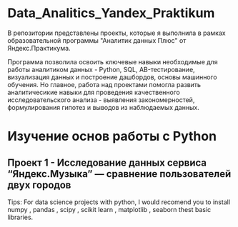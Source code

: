 # Data_Analitics_Yandex_Praktikum

В репозитории представлены проекты, которые я выполнила в рамках образовательной программы "Аналитик данных Плюс" от Яндекс.Практикума. 

Программа позволила освоить ключевые навыки необходимые для работы аналитиком данных - Python, SQL, AB-тестирование, визуализация данных и построение дашбордов, основы машинного обучения. Но главное, работа над проектами помогла развить аналитичесикие навыки для проведения качественного исследовательского анализа - выявления закономерностей, формулирования гипотез и выводов из наблюдаемых данных.

# Изучение основ работы c Python
 
## Проект 1 - Исследование данных сервиса “Яндекс.Музыка” — сравнение пользователей двух городов


Tips: For data science projects with python, I would recomend you to install numpy , pandas , scipy , scikit learn , matplotlib , seaborn thest basic libraries.
